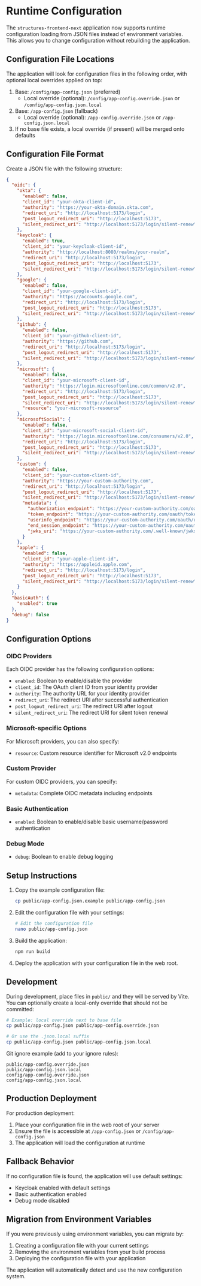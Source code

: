 # Runtime Configuration

The `structures-frontend-next` application now supports runtime configuration loading from JSON files instead of environment variables. This allows you to change configuration without rebuilding the application.

## Configuration File Locations

The application will look for configuration files in the following order, with optional local overrides applied on top:

1. Base: `/config/app-config.json` (preferred)
   - Local override (optional): `/config/app-config.override.json` or `/config/app-config.json.local`
2. Base: `/app-config.json` (fallback)
   - Local override (optional): `/app-config.override.json` or `/app-config.json.local`
3. If no base file exists, a local override (if present) will be merged onto defaults

## Configuration File Format

Create a JSON file with the following structure:

```json
{
  "oidc": {
    "okta": {
      "enabled": false,
      "client_id": "your-okta-client-id",
      "authority": "https://your-okta-domain.okta.com",
      "redirect_uri": "http://localhost:5173/login",
      "post_logout_redirect_uri": "http://localhost:5173",
      "silent_redirect_uri": "http://localhost:5173/login/silent-renew"
    },
    "keycloak": {
      "enabled": true,
      "client_id": "your-keycloak-client-id",
      "authority": "http://localhost:8080/realms/your-realm",
      "redirect_uri": "http://localhost:5173/login",
      "post_logout_redirect_uri": "http://localhost:5173",
      "silent_redirect_uri": "http://localhost:5173/login/silent-renew"
    },
    "google": {
      "enabled": false,
      "client_id": "your-google-client-id",
      "authority": "https://accounts.google.com",
      "redirect_uri": "http://localhost:5173/login",
      "post_logout_redirect_uri": "http://localhost:5173",
      "silent_redirect_uri": "http://localhost:5173/login/silent-renew"
    },
    "github": {
      "enabled": false,
      "client_id": "your-github-client-id",
      "authority": "https://github.com",
      "redirect_uri": "http://localhost:5173/login",
      "post_logout_redirect_uri": "http://localhost:5173",
      "silent_redirect_uri": "http://localhost:5173/login/silent-renew"
    },
    "microsoft": {
      "enabled": false,
      "client_id": "your-microsoft-client-id",
      "authority": "https://login.microsoftonline.com/common/v2.0",
      "redirect_uri": "http://localhost:5173/login",
      "post_logout_redirect_uri": "http://localhost:5173",
      "silent_redirect_uri": "http://localhost:5173/login/silent-renew",
      "resource": "your-microsoft-resource"
    },
    "microsoftSocial": {
      "enabled": false,
      "client_id": "your-microsoft-social-client-id",
      "authority": "https://login.microsoftonline.com/consumers/v2.0",
      "redirect_uri": "http://localhost:5173/login",
      "post_logout_redirect_uri": "http://localhost:5173",
      "silent_redirect_uri": "http://localhost:5173/login/silent-renew"
    },
    "custom": {
      "enabled": false,
      "client_id": "your-custom-client-id",
      "authority": "https://your-custom-authority.com",
      "redirect_uri": "http://localhost:5173/login",
      "post_logout_redirect_uri": "http://localhost:5173",
      "silent_redirect_uri": "http://localhost:5173/login/silent-renew",
      "metadata": {
        "authorization_endpoint": "https://your-custom-authority.com/oauth/authorize",
        "token_endpoint": "https://your-custom-authority.com/oauth/token",
        "userinfo_endpoint": "https://your-custom-authority.com/oauth/userinfo",
        "end_session_endpoint": "https://your-custom-authority.com/oauth/logout",
        "jwks_uri": "https://your-custom-authority.com/.well-known/jwks.json"
      }
    },
    "apple": {
      "enabled": false,
      "client_id": "your-apple-client-id",
      "authority": "https://appleid.apple.com",
      "redirect_uri": "http://localhost:5173/login",
      "post_logout_redirect_uri": "http://localhost:5173",
      "silent_redirect_uri": "http://localhost:5173/login/silent-renew"
    }
  },
  "basicAuth": {
    "enabled": true
  },
  "debug": false
}
```

## Configuration Options

### OIDC Providers

Each OIDC provider has the following configuration options:

- `enabled`: Boolean to enable/disable the provider
- `client_id`: The OAuth client ID from your identity provider
- `authority`: The authority URL for your identity provider
- `redirect_uri`: The redirect URI after successful authentication
- `post_logout_redirect_uri`: The redirect URI after logout
- `silent_redirect_uri`: The redirect URI for silent token renewal

### Microsoft-specific Options

For Microsoft providers, you can also specify:
- `resource`: Custom resource identifier for Microsoft v2.0 endpoints

### Custom Provider

For custom OIDC providers, you can specify:
- `metadata`: Complete OIDC metadata including endpoints

### Basic Authentication

- `enabled`: Boolean to enable/disable basic username/password authentication

### Debug Mode

- `debug`: Boolean to enable debug logging

## Setup Instructions

1. Copy the example configuration file:
   ```bash
   cp public/app-config.json.example public/app-config.json
   ```

2. Edit the configuration file with your settings:
   ```bash
   # Edit the configuration file
   nano public/app-config.json
   ```

3. Build the application:
   ```bash
   npm run build
   ```

4. Deploy the application with your configuration file in the web root.

## Development

During development, place files in `public/` and they will be served by Vite. You can optionally create a local-only override that should not be committed:

```bash
# Example: local override next to base file
cp public/app-config.json public/app-config.override.json

# Or use the .json.local suffix
cp public/app-config.json public/app-config.json.local
```

Git ignore example (add to your ignore rules):
```
public/app-config.override.json
public/app-config.json.local
config/app-config.override.json
config/app-config.json.local
```

## Production Deployment

For production deployment:

1. Place your configuration file in the web root of your server
2. Ensure the file is accessible at `/app-config.json` or `/config/app-config.json`
3. The application will load the configuration at runtime

## Fallback Behavior

If no configuration file is found, the application will use default settings:
- Keycloak enabled with default settings
- Basic authentication enabled
- Debug mode disabled

## Migration from Environment Variables

If you were previously using environment variables, you can migrate by:

1. Creating a configuration file with your current settings
2. Removing the environment variables from your build process
3. Deploying the configuration file with your application

The application will automatically detect and use the new configuration system.
